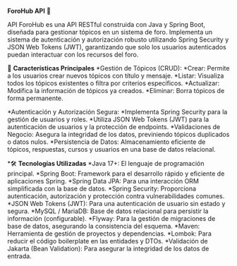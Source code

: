 **ForoHub API** 💬

API ForoHub es una API RESTful construida con Java y Spring Boot, diseñada para gestionar tópicos en un sistema de foro. 
Implementa un sistema de autenticación y autorización robusto utilizando Spring Security y JSON Web Tokens (JWT), 
garantizando que solo los usuarios autenticados puedan interactuar con los recursos del foro.


🌟 **Características Principales**
*Gestión de Tópicos (CRUD):
 *Crear: Permite a los usuarios crear nuevos tópicos con título y mensaje.
 *Listar: Visualiza todos los tópicos existentes o filtra por criterios específicos.
 *Actualizar: Modifica la información de tópicos ya creados.
 *Eliminar: Borra tópicos de forma permanente.

*Autenticación y Autorización Segura:
 *Implementa Spring Security para la gestión de usuarios y roles.
 *Utiliza JSON Web Tokens (JWT) para la autenticación de usuarios y la protección de endpoints.
 *Validaciones de Negocio: Asegura la integridad de los datos, previniendo tópicos duplicados o datos nulos.
 *Persistencia de Datos: Almacenamiento eficiente de tópicos, respuestas, cursos y usuarios en una base de datos relacional.

*🛠️ **Tecnologías Utilizadas**
 *Java 17+: El lenguaje de programación principal.
 *Spring Boot: Framework para el desarrollo rápido y eficiente de aplicaciones Spring.
 *Spring Data JPA: Para una interacción ORM simplificada con la base de datos.
 *Spring Security: Proporciona autenticación, autorización y protección contra vulnerabilidades comunes.
 *JSON Web Tokens (JWT): Para una autenticación de usuario sin estado y segura.
 *MySQL / MariaDB: Base de datos relacional para persistir la información (configurable).
 *Flyway: Para la gestión de migraciones de base de datos, asegurando la consistencia del esquema.
 *Maven: Herramienta de gestión de proyectos y dependencias.
 *Lombok: Para reducir el código boilerplate en las entidades y DTOs.
 *Validación de Jakarta (Bean Validation): Para asegurar la integridad de los datos de entrada.


